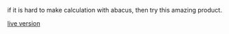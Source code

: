if it is hard to make calculation with abacus, then try this amazing product.

[live version](https://safaerden.github.io/Calculator/)